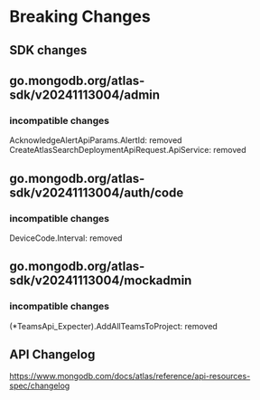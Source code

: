 # Breaking Changes

## SDK changes

## go.mongodb.org/atlas-sdk/v20241113004/admin

### incompatible changes

AcknowledgeAlertApiParams.AlertId: removed
CreateAtlasSearchDeploymentApiRequest.ApiService: removed

## go.mongodb.org/atlas-sdk/v20241113004/auth/code

### incompatible changes

DeviceCode.Interval: removed

## go.mongodb.org/atlas-sdk/v20241113004/mockadmin

### incompatible changes

(\*TeamsApi_Expecter).AddAllTeamsToProject: removed

## API Changelog

https://www.mongodb.com/docs/atlas/reference/api-resources-spec/changelog
